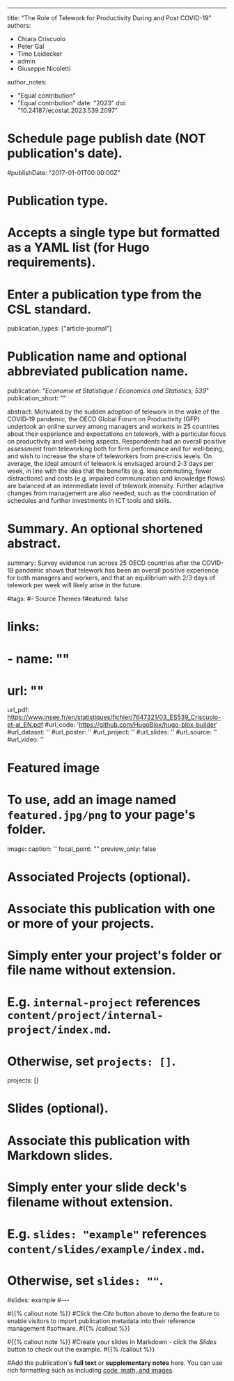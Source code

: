 ---
title: "The Role of Telework for Productivity During and Post COVID-19"
authors:
- Chiara Criscuolo
- Peter Gal
- Timo Leidecker
- admin
- Giuseppe Nicoletti

author_notes:
- "Equal contribution"
- "Equal contribution"
date: "2023"
doi: "10.24187/ecostat.2023.539.2097"

# Schedule page publish date (NOT publication's date).
#publishDate: "2017-01-01T00:00:00Z"

# Publication type.
# Accepts a single type but formatted as a YAML list (for Hugo requirements).
# Enter a publication type from the CSL standard.
publication_types: ["article-journal"]

# Publication name and optional abbreviated publication name.
publication: "*Economie et Statistique / Economics and Statistics, 539*"
publication_short: ""

abstract: Motivated by the sudden adoption of telework in the wake of the COVID‑19 pandemic, the OECD Global Forum on Productivity (GFP) undertook an online survey among managers and workers in 25 countries about their experience and expectations on telework, with a particular focus on productivity and well‑being aspects. Respondents had an overall positive assessment from teleworking both for firm performance and for well‑being, and wish to increase the share of teleworkers from pre‑crisis levels. On average, the ideal amount of telework is envisaged around 2‑3 days per week, in line with the idea that the benefits (e.g. less commuting, fewer distractions) and costs (e.g. impaired communication and knowledge flows) are balanced at an intermediate level of telework intensity. Further adaptive changes from management are also needed, such as the coordination of schedules and further investments in ICT tools and skills.

# Summary. An optional shortened abstract.
summary: Survey evidence run across 25 OECD countries after the COVID-19 pandemic shows that telework has been an overall positive experience for both managers and workers, and that an equilibrium with 2/3 days of telework per week will likely arise in the future.

#tags:
#- Source Themes
f#eatured: false

# links:
# - name: ""
#   url: ""
url_pdf: https://www.insee.fr/en/statistiques/fichier/7647321/03_ES539_Criscuolo-et-al_EN.pdf
#url_code: 'https://github.com/HugoBlox/hugo-blox-builder'
#url_dataset: ''
#url_poster: ''
#url_project: ''
#url_slides: ''
#url_source: ''
#url_video: ''

# Featured image
# To use, add an image named `featured.jpg/png` to your page's folder. 
image:
  caption: ''
  focal_point: ""
  preview_only: false

# Associated Projects (optional).
#   Associate this publication with one or more of your projects.
#   Simply enter your project's folder or file name without extension.
#   E.g. `internal-project` references `content/project/internal-project/index.md`.
#   Otherwise, set `projects: []`.
projects: []

# Slides (optional).
#   Associate this publication with Markdown slides.
#   Simply enter your slide deck's filename without extension.
#   E.g. `slides: "example"` references `content/slides/example/index.md`.
#   Otherwise, set `slides: ""`.
#slides: example
#---

#{{% callout note %}}
#Click the *Cite* button above to demo the feature to enable visitors to import publication metadata into their reference management #software.
#{{% /callout %}}

#{{% callout note %}}
#Create your slides in Markdown - click the *Slides* button to check out the example.
#{{% /callout %}}

#Add the publication's **full text** or **supplementary notes** here. You can use rich formatting such as including [code, math, and images](https://docs.hugoblox.com/content/writing-markdown-latex/).
